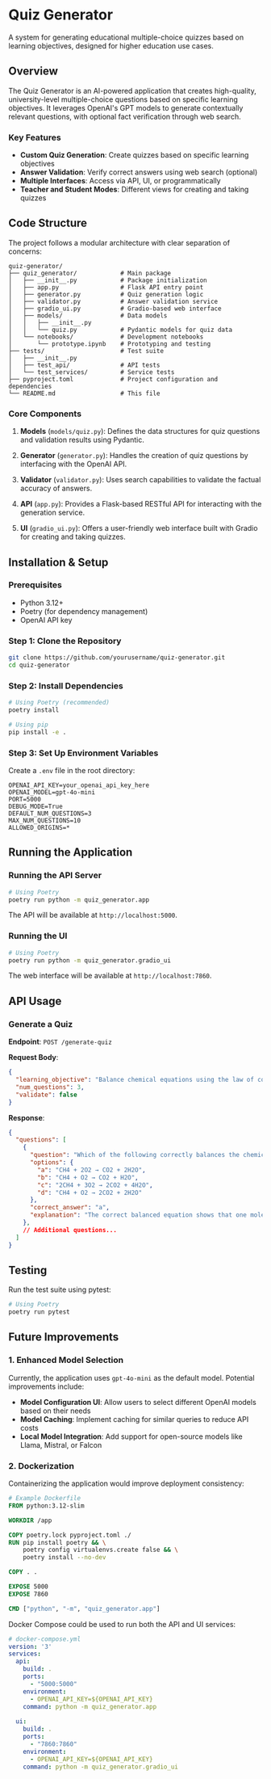 # Quiz Generator

A system for generating educational multiple-choice quizzes based on learning objectives, designed for higher education use cases.

## Overview

The Quiz Generator is an AI-powered application that creates high-quality, university-level multiple-choice questions based on specific learning objectives. It leverages OpenAI's GPT models to generate contextually relevant questions, with optional fact verification through web search.

### Key Features

- **Custom Quiz Generation**: Create quizzes based on specific learning objectives
- **Answer Validation**: Verify correct answers using web search (optional)
- **Multiple Interfaces**: Access via API, UI, or programmatically
- **Teacher and Student Modes**: Different views for creating and taking quizzes

## Code Structure

The project follows a modular architecture with clear separation of concerns:

```
quiz-generator/
├── quiz_generator/            # Main package
│   ├── __init__.py            # Package initialization
│   ├── app.py                 # Flask API entry point
│   ├── generator.py           # Quiz generation logic
│   ├── validator.py           # Answer validation service
│   ├── gradio_ui.py           # Gradio-based web interface
│   ├── models/                # Data models
│   │   ├── __init__.py
│   │   └── quiz.py            # Pydantic models for quiz data
│   └── notebooks/             # Development notebooks
│       └── prototype.ipynb    # Prototyping and testing
├── tests/                     # Test suite
│   ├── __init__.py
│   ├── test_api/              # API tests
│   └── test_services/         # Service tests
├── pyproject.toml             # Project configuration and dependencies
└── README.md                  # This file
```

### Core Components

1. **Models** (`models/quiz.py`): Defines the data structures for quiz questions and validation results using Pydantic.

2. **Generator** (`generator.py`): Handles the creation of quiz questions by interfacing with the OpenAI API.

3. **Validator** (`validator.py`): Uses search capabilities to validate the factual accuracy of answers.

4. **API** (`app.py`): Provides a Flask-based RESTful API for interacting with the generation service.

5. **UI** (`gradio_ui.py`): Offers a user-friendly web interface built with Gradio for creating and taking quizzes.

## Installation & Setup

### Prerequisites

- Python 3.12+
- Poetry (for dependency management)
- OpenAI API key

### Step 1: Clone the Repository

```bash
git clone https://github.com/yourusername/quiz-generator.git
cd quiz-generator
```

### Step 2: Install Dependencies

```bash
# Using Poetry (recommended)
poetry install

# Using pip
pip install -e .
```

### Step 3: Set Up Environment Variables

Create a `.env` file in the root directory:

```
OPENAI_API_KEY=your_openai_api_key_here
OPENAI_MODEL=gpt-4o-mini
PORT=5000
DEBUG_MODE=True
DEFAULT_NUM_QUESTIONS=3
MAX_NUM_QUESTIONS=10
ALLOWED_ORIGINS=*
```

## Running the Application

### Running the API Server

```bash
# Using Poetry
poetry run python -m quiz_generator.app
```

The API will be available at `http://localhost:5000`.

### Running the UI

```bash
# Using Poetry
poetry run python -m quiz_generator.gradio_ui
```

The web interface will be available at `http://localhost:7860`.

## API Usage

### Generate a Quiz

**Endpoint**: `POST /generate-quiz`

**Request Body**:
```json
{
  "learning_objective": "Balance chemical equations using the law of conservation of mass",
  "num_questions": 3,
  "validate": false
}
```

**Response**:
```json
{
  "questions": [
    {
      "question": "Which of the following correctly balances the chemical equation for the combustion of methane (CH4)?",
      "options": {
        "a": "CH4 + 2O2 → CO2 + 2H2O",
        "b": "CH4 + O2 → CO2 + H2O",
        "c": "2CH4 + 3O2 → 2CO2 + 4H2O",
        "d": "CH4 + O2 → 2CO2 + 2H2O"
      },
      "correct_answer": "a",
      "explanation": "The correct balanced equation shows that one molecule of methane reacts with two molecules of oxygen to produce one molecule of carbon dioxide and two molecules of water, in line with the law of conservation of mass."
    },
    // Additional questions...
  ]
}
```

## Testing

Run the test suite using pytest:

```bash
# Using Poetry
poetry run pytest
```

## Future Improvements

### 1. Enhanced Model Selection

Currently, the application uses `gpt-4o-mini` as the default model. Potential improvements include:

- **Model Configuration UI**: Allow users to select different OpenAI models based on their needs
- **Model Caching**: Implement caching for similar queries to reduce API costs
- **Local Model Integration**: Add support for open-source models like Llama, Mistral, or Falcon

### 2. Dockerization

Containerizing the application would improve deployment consistency:

```dockerfile
# Example Dockerfile
FROM python:3.12-slim

WORKDIR /app

COPY poetry.lock pyproject.toml ./
RUN pip install poetry && \
    poetry config virtualenvs.create false && \
    poetry install --no-dev

COPY . .

EXPOSE 5000
EXPOSE 7860

CMD ["python", "-m", "quiz_generator.app"]
```

Docker Compose could be used to run both the API and UI services:

```yaml
# docker-compose.yml
version: '3'
services:
  api:
    build: .
    ports:
      - "5000:5000"
    environment:
      - OPENAI_API_KEY=${OPENAI_API_KEY}
    command: python -m quiz_generator.app
  
  ui:
    build: .
    ports:
      - "7860:7860"
    environment:
      - OPENAI_API_KEY=${OPENAI_API_KEY}
    command: python -m quiz_generator.gradio_ui
```